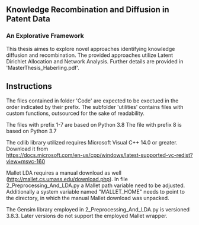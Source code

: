 ## Knowledge Recombination and Diffusion in Patent Data
### An Explorative Framework

This thesis aimes to explore novel approaches identifying knowledge diffusion and recombination. The provided approaches utilize Latent Dirichlet Allocation and Network Analysis. Further details are provided in \'MasterThesis_Haberling.pdf\'. 


## Instructions

The files contained in folder \'Code\' are expected to be exectued in the order indicated by their prefix.
The subfolder \'utilities\' contains files with custom functions, outsourced for the sake of readability.

The files with prefix 1-7 are based on Python 3.8
The file with prefix 8 is based on Python 3.7

The cdlib library utilized requires Microsoft Visual C++ 14.0 or greater.
Download it from    
https://docs.microsoft.com/en-us/cpp/windows/latest-supported-vc-redist?view=msvc-160

Mallet LDA requires a manual download as well (http://mallet.cs.umass.edu/download.php).
In file 2_Preprocessing_And_LDA.py a Mallet path variable need to be adjusted.
Additionally a system variable named "MALLET_HOME" needs to point to the directory, in which the manual 
Mallet download was unpacked. 

The Gensim library employed in 2_Preprocessing_And_LDA.py is versioned 3.8.3. Later versions do not support the employed Mallet wrapper.
